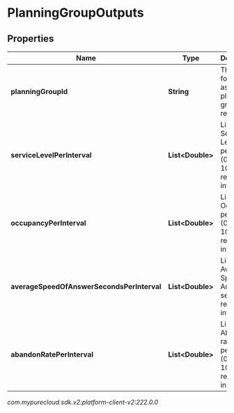 # PlanningGroupOutputs


## Properties

| Name | Type | Description | Notes |
| ------------ | ------------- | ------------- | ------------- |
| **planningGroupId** | **String** | The ID for for the associated planning group result |  |
| **serviceLevelPerInterval** | **List&lt;Double&gt;** | List of Service Level percentage (0.0-100.0) results per interval |  |
| **occupancyPerInterval** | **List&lt;Double&gt;** | List of Occupancy percentage (0.0-100.0) results per interval |  |
| **averageSpeedOfAnswerSecondsPerInterval** | **List&lt;Double&gt;** | List of Average Speed of Answer (in seconds) results per interval |  |
| **abandonRatePerInterval** | **List&lt;Double&gt;** | List of Abandon rate percentage (0.0-100.0) results per interval |  |




_com.mypurecloud.sdk.v2:platform-client-v2:222.0.0_
